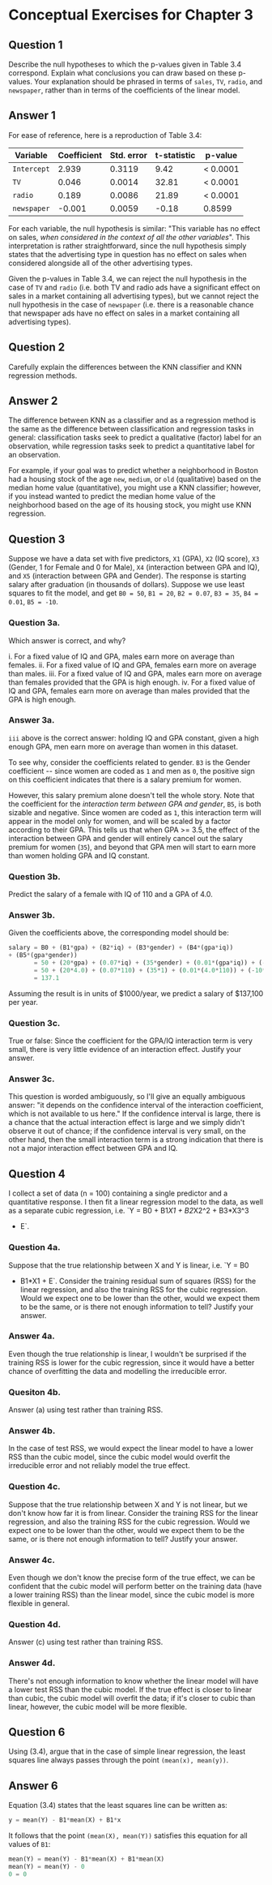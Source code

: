 # Conceptual Exercises for Chapter 3

## Question 1

Describe the null hypotheses to which the p-values given in Table 3.4
correspond. Explain what conclusions you can draw based on these p-values. Your
explanation should be phrased in terms of `sales`, `TV`, `radio`, and `newspaper`, rather than in terms of the coefficients of the linear model.

## Answer 1

For ease of reference, here is a reproduction of Table 3.4:

| Variable    | Coefficient | Std. error | t-statistic | p-value  |
| ----------- | ----------- | ---------- | ----------- | -------- |
| `Intercept` |       2.939 |     0.3119 |        9.42 | < 0.0001 |
| `TV`        |       0.046 |     0.0014 |       32.81 | < 0.0001 |
| `radio`     |       0.189 |     0.0086 |       21.89 | < 0.0001 |
| `newspaper` |      -0.001 |     0.0059 |       -0.18 |   0.8599 |

For each variable, the null hypothesis is similar: "This variable has no effect
on sales, _when considered in the context of all the other variables_". This interpretation is rather straightforward, since the null hypothesis simply states that the
advertising type in question has no effect on sales when considered alongside all of
the other advertising types.

Given the p-values in Table 3.4, we can reject the null hypothesis in the case
of `TV` and `radio` (i.e. both TV and radio ads have a significant effect on
sales in a market containing all advertising types), but we cannot reject the
null hypothesis in the case of `newspaper` (i.e. there is a reasonable chance
that newspaper ads have no effect on sales in a market containing all
advertising types).

## Question 2

Carefully explain the differences between the KNN classifier and KNN regression
methods.

## Answer 2

The difference between KNN as a classifier and as a regression method is the
same as the difference between classification and regression tasks in general:
classification tasks seek to predict a qualitative (factor) label for an
observation, while regression tasks seek to predict a quantitative label for an
observation.

For example, if your goal was to predict whether a neighborhood in Boston had a housing stock 
of the age `new`, `medium`, or `old` (qualitative) based on the median home value (quantitative), you might
use a KNN classifier; however, if you instead wanted to predict the median home
value of the neighborhood based on the age of its housing stock, you might use
KNN regression.

## Question 3

Suppose we have a data set with five predictors, `X1` (GPA), `X2` (IQ score),
`X3` (Gender, 1 for Female and 0 for Male), `X4` (interaction between GPA and IQ), and `X5` (interaction between GPA and Gender). The response is starting salary after graduation (in thousands of dollars). Suppose we use least squares to fit the model, and get `B0 = 50`, `B1 = 20`, `B2 = 0.07`, `B3 = 35`, `B4 = 0.01`, `B5 = -10`.

### Question 3a.

Which answer is correct, and why?

i. For a fixed value of IQ and GPA, males earn more on average than females.
ii. For a fixed value of IQ and GPA, females earn more on average than males.
iii. For a fixed value of IQ and GPA, males earn more on average than females
provided that the GPA is high enough.
iv. For a fixed value of IQ and GPA, females earn more on average than males
provided that the GPA is high enough.

### Answer 3a.

`iii` above is the correct answer: holding IQ and GPA constant, given a high enough GPA, men earn more on
average than women in this dataset.

To see why, consider the coefficients related to gender. `B3` is the Gender
coefficient -- since women are coded as `1` and men as `0`, the positive sign on
this coefficient indicates that there is a salary premium for women.

However, this salary premium alone doesn't tell the whole story. Note that the
coefficient for the _interaction term between GPA and gender_, `B5`, is both
sizable and negative. Since women are coded as `1`, this interaction term will
appear in the model only for women, and will be scaled by a factor according to
their GPA. This tells us that when GPA >= 3.5, the effect of the interaction
between GPA and gender will entirely cancel out the salary premium for women
(`35`), and beyond that GPA men will start to earn more than women holding GPA
and IQ constant.

### Question 3b.

Predict the salary of a female with IQ of 110 and a GPA of 4.0.

### Answer 3b.

Given the coefficients above, the corresponding model should be:

```python
salary = B0 + (B1*gpa) + (B2*iq) + (B3*gender) + (B4*(gpa*iq))
+ (B5*(gpa*gender))
       = 50 + (20*gpa) + (0.07*iq) + (35*gender) + (0.01*(gpa*iq)) + (-10*(gpa*gender))
       = 50 + (20*4.0) + (0.07*110) + (35*1) + (0.01*(4.0*110)) + (-10*(4.0*1))
       = 137.1
```

Assuming the result is in units of $1000/year, we predict a salary of $137,100 per year.

### Question 3c.

True or false: Since the coefficient for the GPA/IQ interaction term is very
small, there is very little evidence of an interaction effect. Justify your
answer.

### Answer 3c.

This question is worded ambiguously, so I'll give an equally ambiguous answer:
"it depends on the confidence interval of the interaction coefficient, which is not
available to us here." If the confidence interval is large, there is a chance
that the actual interaction effect is large and we simply didn't observe it out
of chance; if the confidence interval is very small, on the other hand, then the
small interaction term is a strong indication that there is not a major
interaction effect between GPA and IQ.

## Question 4

I collect a set of data (n = 100) containing a single predictor and
a quantitative response. I then fit a linear regression model to the data, as
well as a separate cubic regression, i.e. `Y = B0 + B1*X1 + B2*X2^2 + B3*X3^3
+ E`.

### Question 4a.

Suppose that the true relationship between X and Y is linear, i.e. `Y = B0
+ B1*X1 + E`. Consider the training residual sum of squares (RSS) for the linear
  regression, and also the training RSS for the cubic regression. Would we
  expect one to be lower than the other, would we expect them to be the same, or
  is there not enough information to tell? Justify your answer.

### Answer 4a.

Even though the true relationship is linear, I wouldn't be surprised if the
training RSS is lower for the cubic regression, since it would have a better
chance of overfitting the data and modelling the irreducible error.

### Quesiton 4b.

Answer (a) using test rather than training RSS.

### Answer 4b.

In the case of test RSS, we would expect the linear model to have a lower RSS
than the cubic model, since the cubic model would overfit the irreducible
error and not reliably model the true effect.

### Question 4c.

Suppose that the true relationship between X and Y is not linear, but we don't
know how far it is from linear. Consider the training RSS for the linear
regression, and also the training RSS for the cubic regression. Would we expect
one to be lower than the other, would we expect them to be the same, or is there
not enough information to tell? Justify your answer.

### Answer 4c.

Even though we don't know the precise form of the true effect, we can be
confident that the cubic model will perform better on the training data (have
a lower training RSS) than the linear model, since the cubic model is more
flexible in general.

### Question 4d.

Answer (c) using test rather than training RSS.

### Answer 4d.

There's not enough information to know whether the linear model will have
a lower test RSS than the cubic model. If the true effect is closer to linear
than cubic, the cubic model will overfit the data; if it's closer to cubic than
linear, however, the cubic model will be more flexible.

## Question 6

Using (3.4), argue that in the case of simple linear regression, the least
squares line always passes through the point `(mean(x), mean(y))`.

## Answer 6

Equation (3.4) states that the least squares line can be written as:

```python
y = mean(Y) - B1*mean(X) + B1*x
```

It follows that the point `(mean(X), mean(Y))` satisfies this equation for all values of `B1`:

```python
mean(Y) = mean(Y) - B1*mean(X) + B1*mean(X)
mean(Y) = mean(Y) - 0
0 = 0
```
